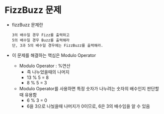 # FizzBuzz 문제

- fizzBuzz 문제란

  ```
  3의 배수일 경우 Fizz를 출력하고
  5의 배수일 경우 Buzz를 출력해라
  단, 3과 5의 배수일 경우에는 FizzBuzz를 출력해라.

  ```

- 이 문제를 해결하는 핵심은 Modulo Operator
  - Modulo Operator : %연산
    - 즉 나누었을때의 나머지
    - 13 % 5 = 8
    - 8 % 5 = 3
  - Modulo Operator를 사용하면 특정 숫자가 나누려는 숫자의 배수인지 판단할 때 유용함
    - 6 % 3 = 0
    - 6을 3으로 나눴을때 나머지가 0이므로, 6은 3의 배수임을 알 수 있음
